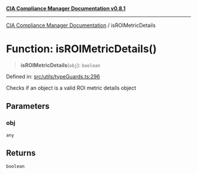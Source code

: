 [**CIA Compliance Manager Documentation v0.8.1**](../README.md)

***

[CIA Compliance Manager Documentation](../globals.md) / isROIMetricDetails

# Function: isROIMetricDetails()

> **isROIMetricDetails**(`obj`): `boolean`

Defined in: [src/utils/typeGuards.ts:296](https://github.com/Hack23/cia-compliance-manager/blob/aea527f1006de96602c10bb201453301cffe7b07/src/utils/typeGuards.ts#L296)

Checks if an object is a valid ROI metric details object

## Parameters

### obj

`any`

## Returns

`boolean`
